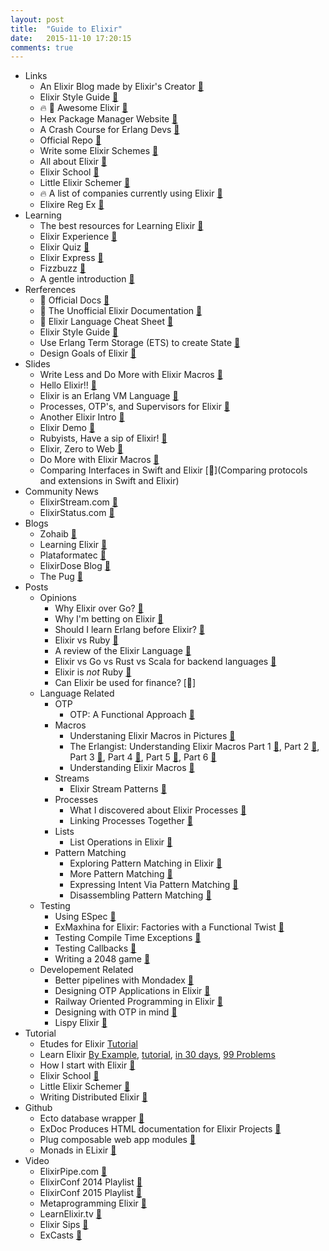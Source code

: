 ```yaml
---
layout: post
title:  "Guide to Elixir"
date:   2015-11-10 17:20:15
comments: true
---
```


- Links
    - An Elixir Blog made by Elixir's Creator [:link:](http://blog.plataformatec.com.br/tag/elixir/)
    - Elixir Style Guide [:link:](https://github.com/niftyn8/elixir_style_guide)
    - :fire: :raised_hands: Awesome Elixir [:link:](https://github.com/h4cc/awesome-elixir)
    - Hex Package Manager Website [:link:](https://hex.pm/)
    - A Crash Course for Erlang Devs [:link:](http://elixir-lang.org/crash-course.html)
    - Official Repo [:link:](https://github.com/elixir-lang/elixir)
    - Write some Elixir Schemes [:link:](https://github.com/jwhiteman/a-little-elixir-goes-a-long-way)
    - All about Elixir [:link:](https://github.com/chrismccord/elixir_express)
    - Elixir School [:link:](https://github.com/doomspork/elixir-school)
    - Little Elixir Schemer [:link:](https://github.com/jwhiteman/a-little-elixir-goes-a-long-way)
    - :fire: A list of companies currently using Elixir [:link:](https://github.com/doomspork/elixir-companies) 
    - Elixire Reg Ex [:link:](http://www.elixre.uk/)
- Learning
    - The best resources for Learning Elixir [:link:](https://teamgaslight.com/blog/the-best-resources-for-learning-elixir)
    - Elixir Experience [:link:](http://elixirexperience.com/)
    - Elixir Quiz [:link:](http://elixirquiz.github.io/)
    - Elixir Express [:link:](https://github.com/chrismccord/elixir_express)
    - Fizzbuzz [:link:](http://www.leighhalliday.com/fizzbuzz-in-elixir)
    - A gentle introduction [:link:](https://pragprog.com/magazines/2013-06/programming-elixir)
- Rerferences
    - :raised_hands: Official Docs [:link:](http://elixir-lang.org/docs/stable/elixir/Keyword.html)
    - :raised_hands: The Unofficial Elixir Documentation [:link:](http://elixir-lang.readthedocs.org/en/latest/index.html)   
    - :raised_hands: Elixir Language Cheat Sheet [:link:](http://media.pragprog.com/titles/elixir/ElixirCheat.pdf)
    - Elixir Style Guide [:link:](https://github.com/niftyn8/elixir_style_guide)
    - Use Erlang Term Storage (ETS) to create State [:link:](http://www.erlang.org/doc/man/ets.html)
    - Design Goals of Elixir [:link:](http://elixir-lang.org/blog/2013/08/08/elixir-design-goals/)
- Slides
    - Write Less and Do More with Elixir Macros [:floppy_disk:](http://www.chrismccord.com/blog/2014/03/13/write-less-do-more-and-have-fun-with-elixir-macros/)
    - Hello Elixir!! [:floppy_disk:](https://speakerdeck.com/benjamintan/hello-elixir)
    - Elixir is an Erlang VM Language [:floppy_disk:](https://speakerdeck.com/rssll/elixir-an-erlang-vm-language)
    - Processes, OTP's, and Supervisors for Elixir [:floppy_disk:](https://speakerdeck.com/benjamintan/elixir-peeking-into-processes-otp-and-supervisors)
    - Another Elixir Intro [:floppy_disk:](https://speakerdeck.com/philss/elixir-an-introduction)
    - Elixir Demo [:floppy_disk:](https://speakerdeck.com/benjamintan/ruby-plus-elixir-polyglottin-ftw)
    - Rubyists, Have a sip of Elixir! [:floppy_disk:](https://speakerdeck.com/benjamintan/rubyists-have-a-sip-of-elixir)
    - Elixir, Zero to Web [:floppy_disk:](https://speakerdeck.com/thegrubbsian/elixir-zero-to-web)
    - Do More with Elixir Macros [:floppy_disk:](http://slides.com/chrismccord/elixir-macros#/)
    - Comparing Interfaces in Swift and Elixir [:link:](Comparing protocols and extensions in Swift and Elixir)
- Community News
    - ElixirStream.com [:link:](http://elixirstream.com/)
    - ElixirStatus.com [:link:](http://elixirstatus.com/)
- Blogs
    - Zohaib [:link:](http://zohaib.me/)
    - Learning Elixir [:link:](http://learningelixir.joekain.com/)
    - Plataformatec [:link:](http://blog.plataformatec.com.br/tag/elixir/)
    - ElixirDose Blog [:link:](http://www.elixirdose.com/)
    - The Pug [:link:](http://thepugautomatic.com/)
- Posts
    - Opinions
        - Why Elixir over Go? [:link:](https://www.quora.com/I-recently-noticed-that-some-companies-developers-migrated-or-adopted-Go-language-over-Node-js-Why-is-that?share=1)
        - Why I'm betting on Elixir [:link:](https://medium.com/@kenmazaika/why-im-betting-on-elixir-7c8f847b58)
        - Should I learn Erlang before Elixir? [:link:](https://www.quora.com/Is-it-necessary-to-learn-Erlang-before-digging-into-Elixir)
        - Elixir vs Ruby [:link:](http://www.littlelines.com/blog/2014/06/27/elixir-vs-ruby-showdown-part-one/)
        - A review of the Elixir Language [:link:](https://www.quora.com/Reviews-of-Elixir-programming-language)
        - Elixir vs Go vs Rust vs Scala for backend languages [:link:](https://www.quora.com/I-recently-noticed-that-some-companies-developers-migrated-or-adopted-Go-language-over-Node-js-Why-is-that/answer/Anri-Digholm) 
        - Elixir is _not_ Ruby [:link:](http://zeroclarkthirty.com/2015-11-01-elixir-is-not-ruby.html)
        - Can Elixir be used for finance? [:link:]
    - Language Related
        - OTP
            - OTP: A Functional Approach [:link:](https://viget.com/extend/otp-ocaml-haskell-elixir)
        - Macros
            - Understaning Elixir Macros in Pictures [:link:](http://thepugautomatic.com/2015/10/understanding-elixir-macros/)
            - The Erlangist: Understanding Elixir Macros Part 1 [:link:](http://www.theerlangelist.com/article/macros_1), Part 2 [:link:](http://www.theerlangelist.com/article/macros_2), Part 3 [:link:](http://www.theerlangelist.com/article/macros_3), Part 4 [:link:](http://www.theerlangelist.com/article/macros_4), Part 5 [:link:](http://www.theerlangelist.com/article/macros_5), Part 6 [:link:](http://www.theerlangelist.com/article/macros_6)
            - Understanding Elixir Macros [:link:](http://thepugautomatic.com/2015/10/understanding-elixir-macros/)
        - Streams 
            - Elixir Stream Patterns [:link:](http://learningelixir.joekain.com/stream-patterns-in-elixir/)
        - Processes
            - What I discovered about Elixir Processes [:link:](http://eddwardo.github.io/elixir/2015/10/22/elixir-pingpong-table/?utm_campaign=elixir_radar_26&utm_medium=email&utm_source=RD+Station)
            - Linking Processes Together [:link:](http://eddwardo.github.io/elixir/links/2015/11/04/links-in-elixir/)
        - Lists
            - List Operations in Elixir [:link:](http://learningelixir.joekain.com/list-ops/)
        - Pattern Matching
            - Exploring Pattern Matching in Elixir [:link:](https://dockyard.com/blog/2014/12/26/pattern-matching-in-elixir-for-rubyists)
            - More Pattern Matching [:link:](http://eftimov.net/pattern-matching-elixir/)
            - Expressing Intent Via Pattern Matching [:link:](http://eftimov.net/pattern-matching-intent/)
            - Disassembling Pattern Matching [:link:](http://codecoupled.org/2015/10/16/disassembling-pattern-matching/?utm_campaign=elixir_radar_26&utm_medium=email&utm_source=RD+Station)
    - Testing
        - Using ESpec [:link:](http://thepugautomatic.com/2015/10/how-to-expect-to-in-elixir/)
        - ExMaxhina for Elixir: Factories with a Functional Twist [:link:](https://robots.thoughtbot.com/announcing-ex-machina)
        - Testing Compile Time Exceptions [:link:](http://thepugautomatic.com/2015/09/testing-compile-time-exceptions-in-elixir/)
        - Testing Callbacks [:link:](http://thepugautomatic.com/2015/09/testing-callbacks-in-elixir/)
        - Writing a 2048 game [:link:](https://medium.com/@azzarcher/the-simplicity-and-power-of-elixir-the-ws2048-case-b510eaa568c0#.jfx5dwdnx)
    - Developement Related
        - Better pipelines with Mondadex [:link:](http://blog.danielberkompas.com/2015/09/03/better-pipelines-with-monadex.html)
        - Designing OTP Applications in Elixir [:link:](http://learningelixir.joekain.com/designing-with-otp-applications-in-elixir/)
        - Railway Oriented Programming in Elixir [:link:](http://zohaib.me/railway-programming-pattern-in-elixir/)
        - Designing with OTP in mind [:link:](http://learningelixir.joekain.com/designing-with-otp-applications-in-elixir/)
        - Lispy Elixir [:link:](http://blog.8thlight.com/patrick-gombert/2013/11/26/lispy-elixir.html)
- Tutorial
    - Etudes for Elixir [Tutorial](https://github.com/oreillymedia/etudes-for-elixir)
    - Learn Elixir [By Example](http://jeregrine.github.io/elixir-by-example/), [tutorial](http://howistart.org/posts/elixir/1), [in 30 days](https://github.com/hsavit1/30-days-of-elixir), [99 Problems](https://github.com/cloud8421/99-elixir-problems)
    - How I start with Elixir [:link:](https://howistart.org/posts/elixir/1)
    - Elixir School [:link:](https://github.com/doomspork/elixir-school)
    - Little Elixir Schemer [:link:](https://github.com/jwhiteman/a-little-elixir-goes-a-long-way)
    - Writing Distributed Elixir [:link:](http://elixir-lang.org/getting-started/mix-otp/distributed-tasks-and-configuration.html)
- Github
    - Ecto database wrapper [:link:](https://github.com/elixir-lang/ecto)
    - ExDoc Produces HTML documentation for Elixir Projects [:link:](https://github.com/elixir-lang/ex_doc)
    - Plug composable web app modules [:link:](https://github.com/elixir-lang/plug)
    - Monads in ELixir [:link:](https://github.com/rob-brown/MonadEx)
- Video
    - ElixirPipe.com [:link:](http://elixirpipe.com/)
    - ElixirConf 2014 Playlist [:link:](https://www.youtube.com/watch?v=rt8h_xeESLg&list=PLE7tQUdRKcyakbmyFcmznq2iNtL80mCsT)
    - ElixirConf 2015 Playlist [:link:](https://www.youtube.com/playlist?list=PLE7tQUdRKcyZb7L66A9JvYWu_ItURk8qJ)
    - Metaprogramming Elixir [:link:](http://www.chrismccord.com/blog/2015/06/26/ndc-oslo-2015-metaprogramming-elixir/)
    - LearnElixir.tv [:link:](https://www.learnelixir.tv/episodes)
    - Elixir Sips [:link:](http://elixirsips.com/)
    - ExCasts [:link:](https://excasts.com/)
